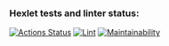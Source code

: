 ### Hexlet tests and linter status:
[![Actions Status](https://github.com/funkylen/php-project-lvl2/workflows/hexlet-check/badge.svg)](https://github.com/funkylen/php-project-lvl2/actions)
[![Lint](https://github.com/funkylen/php-project-lvl1/actions/workflows/lint.yml/badge.svg?branch=main)](https://github.com/funkylen/php-project-lvl1/actions/workflows/lint.yml)
[![Maintainability](https://api.codeclimate.com/v1/badges/0ec72d5923b9b585b2f8/maintainability)](https://codeclimate.com/github/funkylen/php-project-lvl2/maintainability)